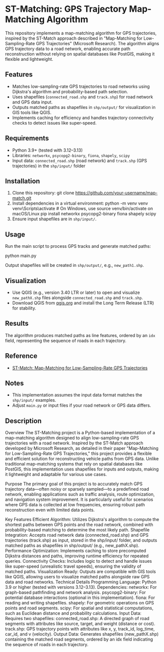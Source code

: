 # ST-Matching: GPS Trajectory Map-Matching Algorithm

This repository implements a map-matching algorithm for GPS trajectories, inspired by the ST-Match approach described in "Map-Matching for Low-Sampling-Rate GPS Trajectories" (Microsoft Research). The algorithm aligns GPS trajectory data to a road network, enabling accurate path reconstruction without relying on spatial databases like PostGIS, making it flexible and lightweight.

## Features
- Matches low-sampling-rate GPS trajectories to road networks using Dijkstra's algorithm and probability-based path selection.
- Uses shapefiles (`connected_road.shp` and `track.shp`) for road network and GPS data input.
- Outputs matched paths as shapefiles in `shp/output/` for visualization in GIS tools like QGIS.
- Implements caching for efficiency and handles trajectory connectivity checks to detect issues like super-speed.

## Requirements
- Python 3.9+ (tested with 3.12–3.13)
- Libraries: `networkx`, `psycopg2-binary`, `fiona`, `shapely`, `scipy`
- Input data: `connected_road.shp` (road network) and `track.shp` (GPS trajectories) in the `shp/input/` folder

## Installation
1. Clone this repository:
git clone https://github.com/your-username/map-match.git
2. Install dependencies in a virtual environment:
python -m venv venv
venv\Scripts\activate  # On Windows, use source venv/bin/activate on macOS/Linux
pip install networkx psycopg2-binary fiona shapely scipy
3. Ensure input shapefiles are in `shp/input/`.

## Usage
Run the main script to process GPS tracks and generate matched paths:

python main.py

Output shapefiles will be created in `shp/output/`, e.g., `new_path1.shp`.

## Visualization
- Use QGIS (e.g., version 3.40 LTR or later) to open and visualize `new_pathX.shp` files alongside `connected_road.shp` and `track.shp`.
- Download QGIS from [qgis.org](https://www.qgis.org/) and install the Long Term Release (LTR) for stability.

## Results
The algorithm produces matched paths as line features, ordered by an `idx` field, representing the sequence of roads in each trajectory.

## Reference
- [ST-Match: Map-Matching for Low-Sampling-Rate GPS Trajectories](https://www.microsoft.com/en-us/research/publication/map-matching-for-low-sampling-rate-gps-trajectories/)


## Notes
- This implementation assumes the input data format matches the `shp/input/` examples.
- Adjust `main.py` or input files if your road network or GPS data differs.

## Description
Overview
The ST-Matching project is a Python-based implementation of a map-matching algorithm designed to align low-sampling-rate GPS trajectories with a road network. Inspired by the ST-Match approach developed by Microsoft Research, as detailed in their paper "Map-Matching for Low-Sampling-Rate GPS Trajectories," this project provides a flexible and efficient solution for reconstructing vehicle paths from GPS data. Unlike traditional map-matching systems that rely on spatial databases like PostGIS, this implementation uses shapefiles for inputs and outputs, making it lightweight and adaptable for various use cases.

Purpose
The primary goal of this project is to accurately match GPS trajectory data—often noisy or sparsely sampled—to a predefined road network, enabling applications such as traffic analysis, route optimization, and navigation system improvement. It is particularly useful for scenarios where GPS data is collected at low frequencies, ensuring robust path reconstruction even with limited data points.

Key Features
Efficient Algorithm: Utilizes Dijkstra's algorithm to compute the shortest paths between GPS points and the road network, combined with probability-based matching to determine the most likely path.
Shapefile Integration: Accepts road network data (connected_road.shp) and GPS trajectories (track.shp) as input, stored in the shp/input/ folder, and outputs matched paths as shapefiles in shp/output/ (e.g., new_pathX.shp).
Performance Optimization: Implements caching to store precomputed Dijkstra distances and paths, improving runtime efficiency for repeated queries.
Connectivity Checks: Includes logic to detect and handle issues like super-speed (unrealistic travel speeds), ensuring the validity of matched paths.
Visualization Ready: Outputs are compatible with GIS tools like QGIS, allowing users to visualize matched paths alongside raw GPS data and road networks.
Technical Details
Programming Language: Python 3.9 or higher (tested with versions 3.12–3.13).
Dependencies:
networkx: For graph-based pathfinding and network analysis.
psycopg2-binary: For potential database interactions (optional in this implementation).
fiona: For reading and writing shapefiles.
shapely: For geometric operations on GPS points and road segments.
scipy: For spatial and statistical computations, such as Euclidean distance and probability calculations.
Input Data: Requires two shapefiles:
connected_road.shp: A directed graph of road segments with attributes like source, target, and weight (distance or cost).
track.shp: GPS trajectory points with attributes like x, y, track_id, log_time, car_id, and v (velocity).
Output Data: Generates shapefiles (new_pathX.shp) containing the matched road segments, ordered by an idx field indicating the sequence of roads in each trajectory.

